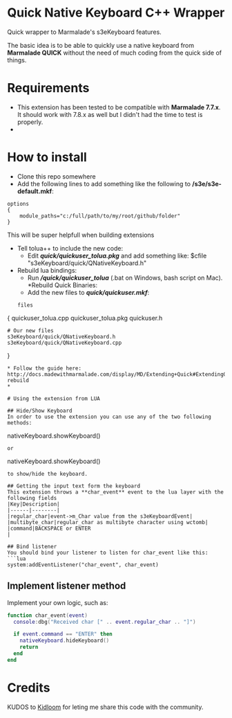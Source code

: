 # Quick Native Keyboard C++ Wrapper
Quick wrapper to Marmalade's s3eKeyboard features.

The basic idea is to be able to quickly use a native keyboard from **Marmalade QUICK** without the need of much coding from the quick side of things.

# Requirements
* This extension has been tested to be compatible with **Marmalade 7.7.x**. It should work with 7.8.x as well but I didn't had the time to test is properly.
* 

# How to install
* Clone this repo somewhere
* Add the following lines to add something like the following to **<sdk root>/s3e/s3e-default.mkf**:
```mkb
options
{
    module_paths="c:/full/path/to/my/root/github/folder"
}
```
This will be super helpfull when building extensions
* Tell tolua++ to include the new code:
  * Edit ***quick/quickuser_tolua.pkg*** and add something like:
  $cfile "s3eKeyboard/quick/QNativeKeyboard.h"
* Rebuild lua bindings:
  * Run ***<quick root>/quick/quickuser_tolua*** (.bat on Windows, bash script on Mac).
*Rebuild Quick Binaries:
  * Add the new files to ***quick/quickuser.mkf***:
  ```mkb
  files
{
    quickuser_tolua.cpp
    quickuser_tolua.pkg
    quickuser.h
  
    # Our new files
    s3eKeyboard/quick/QNativeKeyboard.h
    s3eKeyboard/quick/QNativeKeyboard.cpp
} 
  ```
  * Follow the guide here: http://docs.madewithmarmalade.com/display/MD/Extending+Quick#ExtendingQuick-rebuild
  * 
  
# Using the extension from LUA

## Hide/Show Keyboard
In order to use the extension you can use any of the two following methods:
```
nativeKeyboard.showKeyboard()
```
or
```
nativeKeyboard.showKeyboard()
```
to show/hide the keyboard.

## Getting the input text form the keyboard
This extension throws a **char_event** event to the lua layer with the following fields
|Key|Description|
|------|--------|
|regular_char|event->m_Char value from the s3eKeyboardEvent|
|multibyte_char|regular_char as multibyte character using wctomb|
|command|BACKSPACE or ENTER
|

## Bind listener
You should bind your listener to listen for char_event like this:
```lua
system:addEventListener("char_event", char_event)
```

## Implement listener method
Implement your own logic, such as:
```lua
function char_event(event)
  console:dbg("Received char [" .. event.regular_char .. "]")

  if event.command == "ENTER" then
    nativeKeyboard.hideKeyboard()
    return
  end
end
```

# Credits
KUDOS to [Kidloom](http://kidloom.com/) for leting me share this code with the community.
